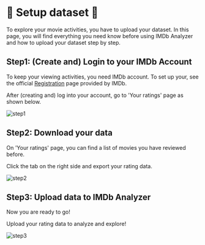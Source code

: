 # 🔧 Setup dataset 🔧

To explore your movie activities, you have to upload your dataset. In this page, you will find everything you need know before using IMDb Analyzer and how to upload your dataset step by step.

## Step1: (Create and) Login to your IMDb Account

To keep your viewing activities, you need IMDb account. To set up your, see the official [Registration](https://www.imdb.com/registration/signin?ref_=helpms_ih_gi_whyregister) page provided by IMDb.

After (creating and) log into your account, go to 'Your ratings' page as shown below.

![step1](Step1.jpg)

## Step2: Download your data

On 'Your ratings' page, you can find a list of movies you have reviewed before.

Click the tab on the right side and export your rating data.

![step2](Step2.jpg)

## Step3: Upload data to IMDb Analyzer

Now you are ready to go! 

Upload your rating data to analyze and explore!

![step3](Step3.jpg)
